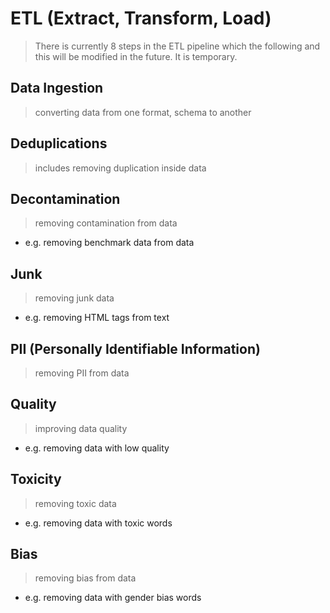 # ETL (Extract, Transform, Load)
> There is currently 8 steps in the ETL pipeline which the following
and this will be modified in the future. It is temporary.

## Data Ingestion
> converting data from one format, schema to another

## Deduplications
> includes removing duplication inside data

## Decontamination
> removing contamination from data
- e.g. removing benchmark data from data

## Junk
> removing junk data
- e.g. removing HTML tags from text

## PII (Personally Identifiable Information)
> removing PII from data

## Quality
> improving data quality
- e.g. removing data with low quality

## Toxicity
> removing toxic data
- e.g. removing data with toxic words

## Bias
> removing bias from data
- e.g. removing data with gender bias words
